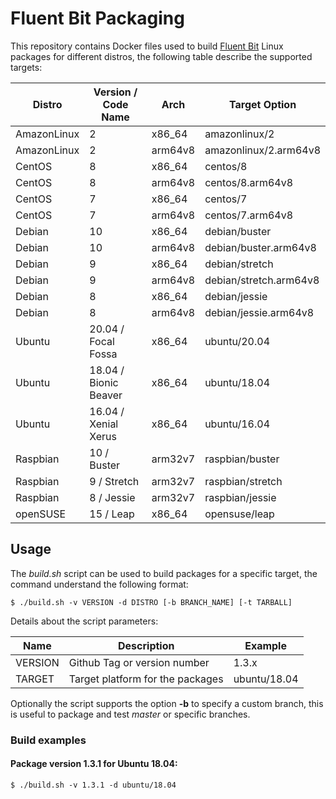 # Fluent Bit Packaging

This repository contains Docker files used to build [Fluent Bit](http://fluentbit.io) Linux packages for different distros, the following table describe the supported targets:

| Distro       |   Version / Code Name   | Arch    | Target Option           |
|--------------|-------------------------|---------|-------------------------|
| AmazonLinux  |   2                     | x86_64  | amazonlinux/2           |
| AmazonLinux  |   2                     | arm64v8 | amazonlinux/2.arm64v8   |
| CentOS       |   8                     | x86_64  | centos/8                |
| CentOS       |   8                     | arm64v8 | centos/8.arm64v8        |
| CentOS       |   7                     | x86_64  | centos/7                |
| CentOS       |   7                     | arm64v8 | centos/7.arm64v8        |
| Debian       |   10                    | x86_64  | debian/buster           |
| Debian       |   10                    | arm64v8 | debian/buster.arm64v8   |
| Debian       |   9                     | x86_64  | debian/stretch          |
| Debian       |   9                     | arm64v8 | debian/stretch.arm64v8  |
| Debian       |   8                     | x86_64  | debian/jessie           |
| Debian       |   8                     | arm64v8 | debian/jessie.arm64v8   |
| Ubuntu       |   20.04 / Focal Fossa   | x86_64  | ubuntu/20.04            |
| Ubuntu       |   18.04 / Bionic Beaver | x86_64  | ubuntu/18.04            |
| Ubuntu       |   16.04 / Xenial Xerus  | x86_64  | ubuntu/16.04            |
| Raspbian     |   10 / Buster           | arm32v7 | raspbian/buster         |
| Raspbian     |   9 / Stretch           | arm32v7 | raspbian/stretch        |
| Raspbian     |   8 / Jessie            | arm32v7 | raspbian/jessie         |
| openSUSE     |   15 / Leap             | x86_64  | opensuse/leap           |

## Usage

The _build.sh_ script can be used to build packages for a specific target, the command understand the following format:

```
$ ./build.sh -v VERSION -d DISTRO [-b BRANCH_NAME] [-t TARBALL]
```

Details about the script parameters:

| Name        | Description                  | Example                |
|-------------|------------------------------|------------------------|
| VERSION     | Github Tag or version number  | 1.3.x                 |
| TARGET      | Target platform for the packages | ubuntu/18.04       |

Optionally the script supports the option __-b__ to specify a custom branch, this is useful to package and test _master_ or specific branches.

### Build examples

#### Package version 1.3.1 for Ubuntu 18.04:

```
$ ./build.sh -v 1.3.1 -d ubuntu/18.04
```

